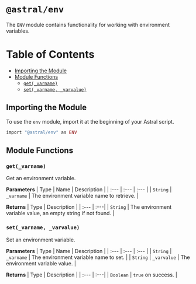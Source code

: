 # `@astral/env`

The `ENV` module contains functionality for working with environment variables.

# Table of Contents

- [Importing the Module](#importing-the-module)
- [Module Functions](#module-functions)
  - [`get(_varname)`](#get_varname)
  - [`set(_varname, _varvalue)`](#set_varname-_varvalue)

## Importing the Module

To use the `env` module, import it at the beginning of your Astral script.

```ruby
import "@astral/env" as ENV
```

## Module Functions

### `get(_varname)`

Get an environment variable.

**Parameters**
| Type | Name | Description |
| :--- | :--- | :--- |
| `String` | `_varname` | The environment variable name to retrieve. |

**Returns**
| Type | Description |
| :--- | :---|
| `String` | The environment variable value, an empty string if not found. |

### `set(_varname, _varvalue)`

Set an environment variable.

**Parameters**
| Type | Name | Description |
| :--- | :--- | :--- |
| `String` | `_varname` | The environment variable name to set. |
| `String` | `_varvalue` | The environment variable value. |

**Returns**
| Type | Description |
| :--- | :---|
| `Boolean` | `true` on success. |
